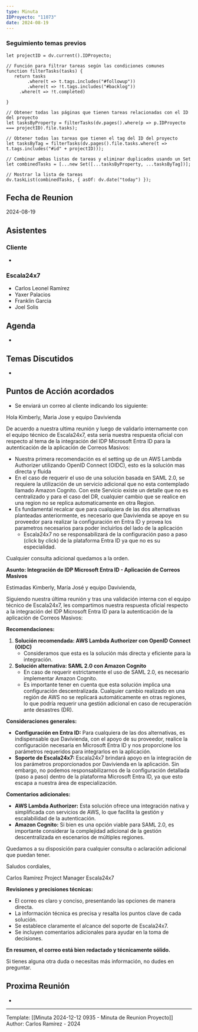 ```yaml
---
type: Minuta
IDProyecto: "11073"
date: 2024-08-19
---
```




### Seguimiento temas previos

```dataviewjs
let projectID = dv.current().IDProyecto;

// Función para filtrar tareas según las condiciones comunes
function filterTasks(tasks) {
   return tasks
        .where(t => t.tags.includes("#followup"))
        .where(t => !t.tags.includes("#backlog"))
     .where(t => !t.completed)
        
}

// Obtener todas las páginas que tienen tareas relacionadas con el ID del proyecto
let tasksByProperty = filterTasks(dv.pages().where(p => p.IDProyecto === projectID).file.tasks);

// Obtener todas las tareas que tienen el tag del ID del proyecto
let tasksByTag = filterTasks(dv.pages().file.tasks.where(t => t.tags.includes("#id" + projectID)));

// Combinar ambas listas de tareas y eliminar duplicados usando un Set
let combinedTasks = [...new Set([...tasksByProperty, ...tasksByTag])];

// Mostrar la lista de tareas
dv.taskList(combinedTasks, { asOf: dv.date("today") });
 ```
## Fecha de Reunion
2024-08-19

## Asistentes

### Cliente
* 
### Escala24x7
- Carlos Leonel Ramírez
-  Yaxer Palacios
- Franklin Garcia
- Joel Solis

## Agenda
* 
## Temas Discutidos
*  

## Puntos de Acción acordados
*  Se enviará un correo al cliente indicando los siguiente:

Hola Kimberly, Maria Jose y equipo Davivienda

De acuerdo a nuestra ultima reunión y luego de validarlo internamente con el equipo técnico de Escala24x7, esta seria nuestra respuesta oficial con respecto al tema de la integración del IDP Microsoft Entra ID para la autenticación de la aplicación de Correos Masivos:
- Nuestra primera recomendación es el setting up de un AWS Lambda Authorizer utilizando OpenID Connect (OIDC), esto es la solución mas directa y fluida
- En el caso de requerir el uso de una solución basada en SAML 2.0, se requiere la utilización de un servicio adicional que no esta contemplado llamado Amazon Cognito. Con este Servicio existe un detalle que no es centralizado y para el caso del DR, cualquier cambio que se realice en una region no se replica automaticamente en otra Region.
- Es fundamental recalcar que para cualquiera de las dos alternativas planteadas anteriormente, es necesario que Davivienda se apoye en su proveedor para realizar la configuración en Entra ID y provea los parametros necesarios para poder incluirlos del lado de la aplicación
	- Escala24x7 no se responsabilizará de la configuración paso a paso (click by click) de la plataforma Entra ID ya que no es su especialidad.

Cualquier consulta adicional quedamos a la orden.


**Asunto: Integración de IDP Microsoft Entra ID - Aplicación de Correos Masivos**

Estimadas Kimberly, María José y equipo Davivienda,

Siguiendo nuestra última reunión y tras una validación interna con el equipo técnico de Escala24x7, les compartimos nuestra respuesta oficial respecto a la integración del IDP Microsoft Entra ID para la autenticación de la aplicación de Correos Masivos:

**Recomendaciones:**

1. **Solución recomendada: AWS Lambda Authorizer con OpenID Connect (OIDC)**
    - Consideramos que esta es la solución más directa y eficiente para la integración.
2. **Solución alternativa: SAML 2.0 con Amazon Cognito**
    - En caso de requerir estrictamente el uso de SAML 2.0, es necesario implementar Amazon Cognito.
    - Es importante tener en cuenta que esta solución implica una configuración descentralizada. Cualquier cambio realizado en una región de AWS no se replicará automáticamente en otras regiones, lo que podría requerir una gestión adicional en caso de recuperación ante desastres (DR).

**Consideraciones generales:**
- **Configuración en Entra ID:** Para cualquiera de las dos alternativas, es indispensable que Davivienda, con el apoyo de su proveedor, realice la configuración necesaria en Microsoft Entra ID y nos proporcione los parámetros requeridos para integrarlos en la aplicación.
- **Soporte de Escala24x7:** Escala24x7 brindará apoyo en la integración de los parámetros proporcionados por Davivienda en la aplicación. Sin embargo, no podemos responsabilizarnos de la configuración detallada (paso a paso) dentro de la plataforma Microsoft Entra ID, ya que esto escapa a nuestra área de especialización.

**Comentarios adicionales:**
- **AWS Lambda Authorizer:** Esta solución ofrece una integración nativa y simplificada con servicios de AWS, lo que facilita la gestión y escalabilidad de la autenticación.
- **Amazon Cognito:** Si bien es una opción viable para SAML 2.0, es importante considerar la complejidad adicional de la gestión descentralizada en escenarios de múltiples regiones.

Quedamos a su disposición para cualquier consulta o aclaración adicional que puedan tener.

Saludos cordiales,

Carlos Ramírez Project Manager Escala24x7

**Revisiones y precisiones técnicas:**

- El correo es claro y conciso, presentando las opciones de manera directa.
- La información técnica es precisa y resalta los puntos clave de cada solución.
- Se establece claramente el alcance del soporte de Escala24x7.
- Se incluyen comentarios adicionales para ayudar en la toma de decisiones.

**En resumen, el correo está bien redactado y técnicamente sólido.**

Si tienes alguna otra duda o necesitas más información, no dudes en preguntar.





## Proxima Reunión
*   

---
Template: [[Minuta 2024-12-12 0935 - Minuta de Reunion Proyecto]]
Author: Carlos Ramírez - 2024
